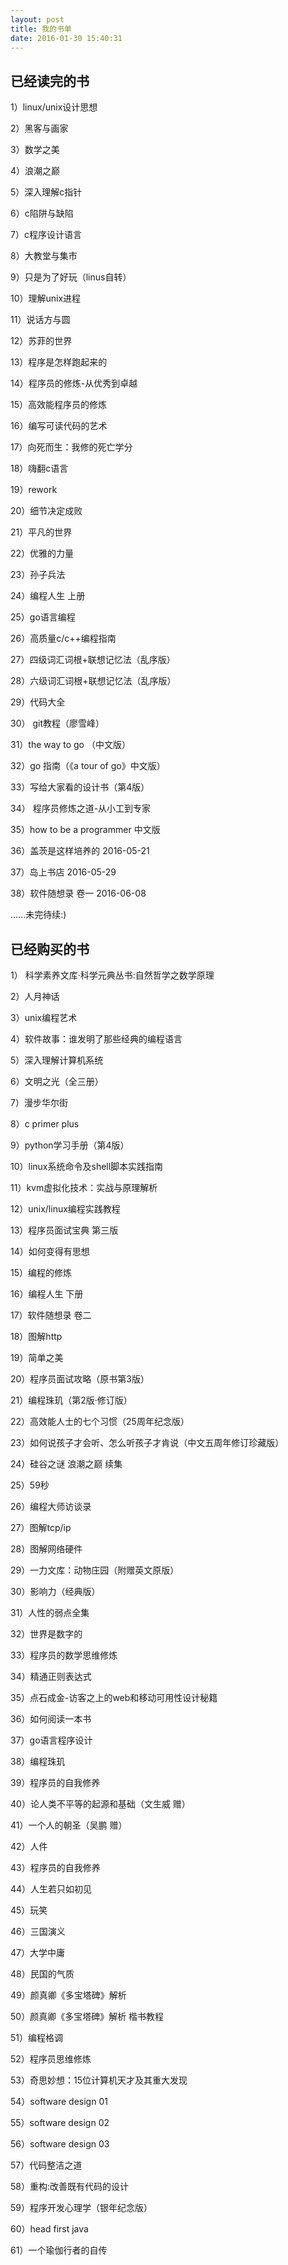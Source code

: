 ```yaml
---
layout: post
title: 我的书单
date: 2016-01-30 15:40:31
---
```


## 已经读完的书

1）linux/unix设计思想

2）黑客与画家

3）数学之美

4）浪潮之巅

5）深入理解c指针

6）c陷阱与缺陷

7）c程序设计语言

8）大教堂与集市

9）只是为了好玩（linus自转）

10）理解unix进程

11）说话方与圆

12）苏菲的世界

13）程序是怎样跑起来的

14）程序员的修炼-从优秀到卓越

15）高效能程序员的修炼

16）编写可读代码的艺术

17）向死而生：我修的死亡学分

18）嗨翻c语言

19）rework

20）细节决定成败

21）平凡的世界

22）优雅的力量

23）孙子兵法

24）编程人生 上册

25）go语言编程

26）高质量c/c++编程指南

27）四级词汇词根+联想记忆法（乱序版）

28）六级词汇词根+联想记忆法（乱序版）

29）代码大全

30） git教程（廖雪峰）

31）the way to go （中文版）

32）go 指南（《a tour of go》中文版）

33）写给大家看的设计书（第4版）

34） 程序员修炼之道-从小工到专家

35）how to be a programmer 中文版

36）盖茨是这样培养的 2016-05-21

37）岛上书店 2016-05-29

38）软件随想录 卷一 2016-06-08

......未完待续:)

## 已经购买的书

1） 科学素养文库·科学元典丛书:自然哲学之数学原理

2）人月神话

3）unix编程艺术

4）软件故事：谁发明了那些经典的编程语言

5）深入理解计算机系统

6）文明之光（全三册）

7）漫步华尔街

8）c primer plus

9）python学习手册（第4版）

10）linux系统命令及shell脚本实践指南

11）kvm虚拟化技术：实战与原理解析

12）unix/linux编程实践教程

13）程序员面试宝典 第三版

14）如何变得有思想

15）编程的修炼

16）编程人生 下册

17）软件随想录 卷二

18）图解http

19）简单之美

20）程序员面试攻略（原书第3版）

21）编程珠玑（第2版·修订版）

22）高效能人士的七个习惯（25周年纪念版）

23）如何说孩子才会听、怎么听孩子才肯说（中文五周年修订珍藏版）

24）硅谷之谜 浪潮之巅 续集

25）59秒

26）编程大师访谈录

27）图解tcp/ip

28）图解网络硬件

29）一力文库：动物庄园（附赠英文原版）

30）影响力（经典版）

31）人性的弱点全集

32）世界是数字的

33）程序员的数学思维修炼

34）精通正则表达式

35）点石成金-访客之上的web和移动可用性设计秘籍

36）如何阅读一本书

37）go语言程序设计

38）编程珠玑

39）程序员的自我修养

40）论人类不平等的起源和基础（文生威 赠）

41）一个人的朝圣（吴鹏 赠）

42）人件

43）程序员的自我修养

44）人生若只如初见

45）玩笑

46）三国演义

47）大学中庸

48）民国的气质

49）颜真卿《多宝塔碑》解析

50）颜真卿《多宝塔碑》解析 楷书教程

51）编程格调

52）程序员思维修炼

53）奇思妙想：15位计算机天才及其重大发现

54）software design 01

55）software design 02

56）software design 03

57）代码整洁之道

58）重构:改善既有代码的设计

59）程序开发心理学（银年纪念版）

60）head first java

61）一个瑜伽行者的自传
